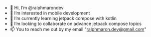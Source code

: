 - 👋 Hi, I’m @ralphmarondev
- 👀 I’m interested in mobile development
- 🌱 I’m currently learning jetpack compose with kotlin
- 💞️ I’m looking to collaborate on advance jetpack compose topics
- 📫 You to reach me out by my email "ralphmaron.dev@gmail.com"

<!---
ralphmarondev/ralphmarondev is a ✨ special ✨ repository because its `README.md` (this file) appears on your GitHub profile.
You can click the Preview link to take a look at your changes.
--->
